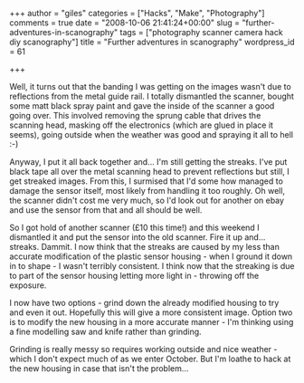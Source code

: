 +++
author = "giles"
categories = ["Hacks", "Make", "Photography"]
comments = true
date = "2008-10-06 21:41:24+00:00"
slug = "further-adventures-in-scanography"
tags = ["photography scanner camera hack diy scanography"]
title = "Further adventures in scanography"
wordpress_id = 61

+++

Well, it turns out that the banding I was getting on the images wasn't due to reflections from the metal guide rail. I totally dismantled the scanner, bought some matt black spray paint and gave the inside of the scanner a good going over. This involved removing the sprung cable that drives the scanning head, masking off the electronics (which are glued in place it seems), going outside when the weather was good and spraying it all to hell :-)

Anyway, I put it all back together and... I'm still getting the streaks. I've put black tape all over the metal scanning head to prevent reflections but still, I get streaked images. From this, I surmised that I'd some how managed to damage the sensor itself, most likely from handling it too roughly. Oh well, the scanner didn't cost me very much, so I'd look out for another on ebay and use the sensor from that and all should be well.

So I got hold of another scanner (£10 this time!) and this weekend I dismantled it and put the sensor into the old scanner. Fire it up and... streaks. Dammit. I now think that the streaks are caused by my less than accurate modification of the plastic sensor housing - when I ground it down in to shape - I wasn't terribly consistent. I think now that the streaking is due to part of the sensor housing letting more light in - throwing off the exposure. 

I now have two options - grind down the already modified housing to try and even it out. Hopefully this will give a more consistent image. Option two is to modify the new housing in a more accurate manner - I'm thinking using a fine modelling saw and knife rather than grinding.

Grinding is really messy so requires working outside and nice weather - which I don't expect much of as we enter October. But I'm loathe to hack at the new housing in case that isn't the problem...
